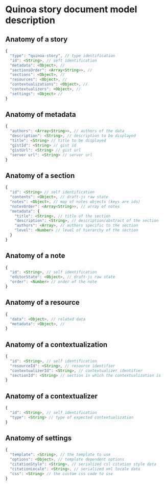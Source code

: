 Quinoa story document model description
===

## Anatomy of a story

```js
{
  "type": "quinoa-story", // type identification
  "id": <String>, // seft identification
  "metadata": <Object>, // 
  "sectionsOrder": <Array<String>>, // 
  "sections": <Object>, // 
  "resources": <Object>, // 
  "contextualizations": <Object>, // 
  "contextualizers": <Object>, // 
  "settings": <Object> // 
}
```


## Anatomy of metadata

```js
{
  "authors": <Array<String>>, // authors of the data
  "description": <String>, // description to be displayed
  "title": <String> // title to be displayed
  "gistId": <String> // gist id
  "gistUrl": <String> // gist url
  "server url": <String> // server url
}
```


## Anatomy of a section

```js
{
  "id": <String> // self identification
  "contents": <Object>, // draft-js raw state
  "notes": <Object>, // map of notes objects (keys are ids)
  "notesOrder": <Array<String>>, // array of notes
  "metadata": {
    "title": <String>, // title of the section
    "description": <String>, // description/abstract of the section
    "authors": <Array>, // authors specific to the section
    "level": <Number> // level of hierarchy of the section
  }
}
```

## Anatomy of a note

```js
{
  "id": <String>, // self identification
  "editorState": <Object>, // draft-js raw state
  "order": <Number> // order of the note
}
```

## Anatomy of a resource

```js
{
  "data": <Object>, // related data
  "metadata": <Object>, // 
}
```

## Anatomy of a contextualization

```js
{
  "id": <String>, // self identification
  "resourceId": <String>, // resource identifier
  "contextualizerId": <String>, // contextualizer identifier
  "sectionId": <String> // section in which the contextualization is
}
```

## Anatomy of a contextualizer

```js
{
  "id": <String>, // self identification
  "type": <String> // type of expected contextualization
}
```

## Anatomy of settings

```js
{
  "template": <String>, // the template to use
  "options": <Object>, // template dependent options
  "citationStyle": <String>, // serialized csl citation style data
  "citationLocale": <String>, // serialized xml locale data
  "css": <String> // the custom css code to use
}
```



